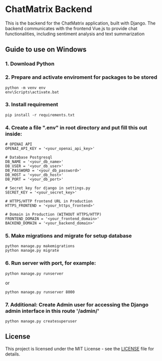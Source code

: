 # ChatMatrix Backend

This is the backend for the ChatMatrix application, built with Django. The backend communicates with the frontend Vue.js to provide chat functionalities, including sentiment analysis and text summarization

## Guide to use on Windows

### 1. Download Python

### 2. Prepare and activate enviroment for packages to be stored
```
python -m venv env
env\Scripts\activate.bat
```
### 3. Install requirement
```
pip install -r requirements.txt
``` 
### 4. Create a file ".env" in root directory and put fill this out inside:
```
# OPENAI API
OPENAI_API_KEY = '<your_openai_api_key>'

# Database Postgresql
DB_NAME = '<your_db_name>'
DB_USER = '<your_db_user>'
DB_PASSWORD = '<your_db_password>'
DB_HOST = '<your_db_host>'
DB_PORT = '<your_db_port>'

# Secret key for django in settings.py
SECRET_KEY = '<your_secret_key>'

# HTTPS/HTTP frontend URL in Production
HTTPS_FRONTEND = '<your_https_frontend>'

# Domain in Production (WITHOUT HTTPS/HTTP)
FRONTEND_DOMAIN = '<your_frontend_domain>'
BACKEND_DOMAIN = '<your_backend_domain>'
```	
### 5. Make migrations and migrate for setup database
```
python manage.py makemigrations
python manage.py migrate
```

### 6. Run server with port, for example:
```
python manage.py runserver
```
or
```
python manage.py runserver 8000
```

### 7. Additional: Create Admin user for accessing the Django admin interface in this route '/admin/'
```
python manage.py createsuperuser
```

## License

This project is licensed under the MIT License - see the [LICENSE](LICENSE) file for details.